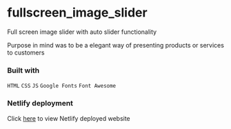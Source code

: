 # fullscreen_image_slider

Full screen image slider with auto slider functionality

Purpose in mind was to be a elegant way of presenting products or services to customers

### Built with

`HTML`
`CSS`
`JS`
`Google Fonts`
`Font Awesome`

### Netlify deployment

Click [here](https://elegant-noyce-aae944.netlify.com/) to view Netlify deployed website

